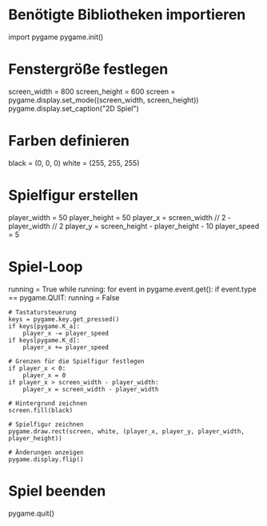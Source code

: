 # Benötigte Bibliotheken importieren
import pygame
pygame.init()

# Fenstergröße festlegen
screen_width = 800
screen_height = 600
screen = pygame.display.set_mode((screen_width, screen_height))
pygame.display.set_caption("2D Spiel")

# Farben definieren
black = (0, 0, 0)
white = (255, 255, 255)

# Spielfigur erstellen
player_width = 50
player_height = 50
player_x = screen_width // 2 - player_width // 2
player_y = screen_height - player_height - 10
player_speed = 5

# Spiel-Loop
running = True
while running:
    for event in pygame.event.get():
        if event.type == pygame.QUIT:
            running = False
    
    # Tastatursteuerung
    keys = pygame.key.get_pressed()
    if keys[pygame.K_a]:
        player_x -= player_speed
    if keys[pygame.K_d]:
        player_x += player_speed
    
    # Grenzen für die Spielfigur festlegen
    if player_x < 0:
        player_x = 0
    if player_x > screen_width - player_width:
        player_x = screen_width - player_width
    
    # Hintergrund zeichnen
    screen.fill(black)
    
    # Spielfigur zeichnen
    pygame.draw.rect(screen, white, (player_x, player_y, player_width, player_height))
    
    # Änderungen anzeigen
    pygame.display.flip()
    
# Spiel beenden
pygame.quit()
